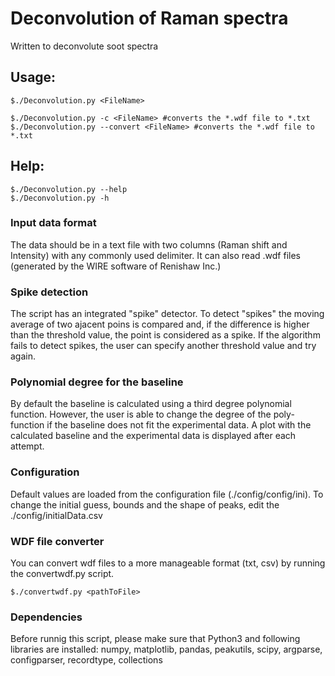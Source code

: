 # Deconvolution of Raman spectra

Written to deconvolute soot spectra

## Usage:

	$./Deconvolution.py <FileName>

	$./Deconvolution.py -c <FileName> #converts the *.wdf file to *.txt 
	$./Deconvolution.py --convert <FileName> #converts the *.wdf file to *.txt 

## Help:

	$./Deconvolution.py --help
	$./Deconvolution.py -h  

### Input data format

The data should be in a text file with two columns (Raman shift and Intensity) with any commonly used delimiter. It can also read .wdf files (generated by the WIRE software of Renishaw Inc.)

### Spike detection

The script has an integrated "spike" detector. To detect "spikes" the moving average of two ajacent poins is compared and, if the difference is higher than the threshold value, the point is considered as a spike. If the algorithm fails to detect spikes, the user can specify another threshold value and try again.

### Polynomial degree for the baseline

By default the baseline is calculated using a third degree polynomial function. However, the user is able to change the degree of the poly-function if the baseline does not fit the experimental data. A plot with the calculated baseline and the experimental data is displayed after each attempt.

### Configuration

Default values are loaded from the configuration file (./config/config/ini). 
To change the initial guess, bounds and the shape of peaks, edit the ./config/initialData.csv

### WDF file converter
You can convert wdf files to a more manageable format (txt, csv) by running the convertwdf.py script.

	$./convertwdf.py <pathToFile>

### Dependencies

Before runnig this script, please make sure that Python3 and following libraries are 
installed:
	numpy, matplotlib, pandas, peakutils, scipy, argparse, configparser, recordtype, collections
